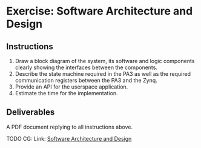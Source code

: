 # Exercise: Software Architecture and Design

## Instructions
1. Draw a block diagram of the system, its software and logic components clearly showing the interfaces between the components.
1. Describe the state machine required in the PA3 as well as the required communication registers between the PA3 and the Zynq.
1. Provide an API for the userspace application.
1. Estimate the time for the implementation.

## Deliverables

A PDF document replying to all instructions above.

TODO CG: Link: [Software Architecture and Design](./solution.pdf)

